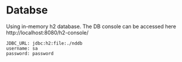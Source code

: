 # Databse

Using in-memory h2 database. The DB console can be accessed here http://localhost:8080/h2-console/

```
JDBC_URL: jdbc:h2:file:./nddb
username: sa
password: password 
```